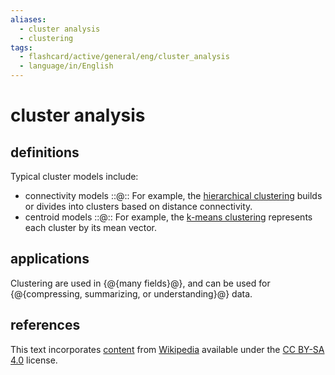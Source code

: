 ```yaml
---
aliases:
  - cluster analysis
  - clustering
tags:
  - flashcard/active/general/eng/cluster_analysis
  - language/in/English
---
```


# cluster analysis

## definitions

Typical cluster models include:

- connectivity models ::@:: For example, the [hierarchical clustering](hierarchical%20clustering.md) builds or divides into clusters based on distance connectivity. <!--SR:!2025-07-10,304,290!2028-11-11,1301,350-->
- centroid models ::@:: For example, the [k-means clustering](k-means%20clustering.md) represents each cluster by its mean vector. <!--SR:!2026-08-21,602,310!2028-04-28,1148,350-->

## applications

Clustering are used in {@{many fields}@}, and can be used for {@{compressing, summarizing, or understanding}@} data. <!--SR:!2025-04-26,291,330!2026-01-31,473,290-->

## references

This text incorporates [content](https://en.wikipedia.org/wiki/cluster_analysis) from [Wikipedia](Wikipedia.md) available under the [CC BY-SA 4.0](https://creativecommons.org/licenses/by-sa/4.0/) license.
